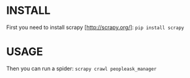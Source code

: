 INSTALL
==

First you need to install scrapy [http://scrapy.org/]:
`pip install scrapy`

USAGE
==

Then you can run a spider: `scrapy crawl peopleask_manager`